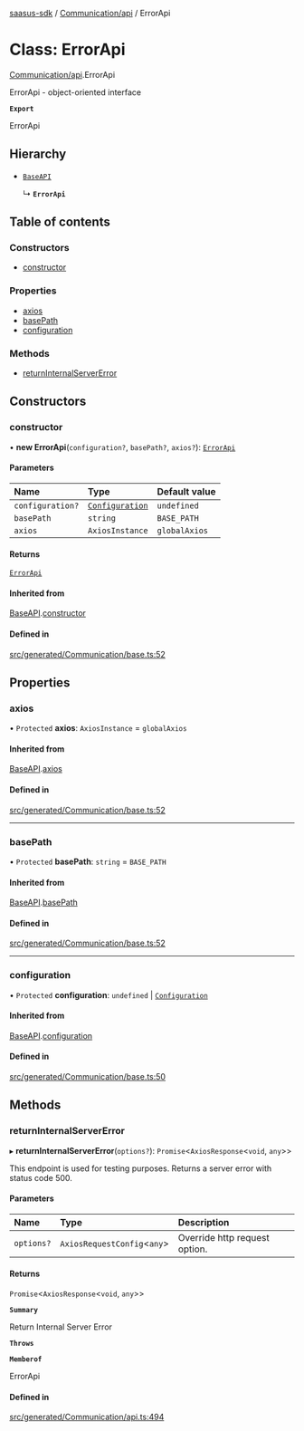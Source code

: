 [saasus-sdk](../README.md) / [Communication/api](../modules/Communication_api.md) / ErrorApi

# Class: ErrorApi

[Communication/api](../modules/Communication_api.md).ErrorApi

ErrorApi - object-oriented interface

**`Export`**

ErrorApi

## Hierarchy

- [`BaseAPI`](Communication_base.BaseAPI.md)

  ↳ **`ErrorApi`**

## Table of contents

### Constructors

- [constructor](Communication_api.ErrorApi.md#constructor)

### Properties

- [axios](Communication_api.ErrorApi.md#axios)
- [basePath](Communication_api.ErrorApi.md#basepath)
- [configuration](Communication_api.ErrorApi.md#configuration)

### Methods

- [returnInternalServerError](Communication_api.ErrorApi.md#returninternalservererror)

## Constructors

### constructor

• **new ErrorApi**(`configuration?`, `basePath?`, `axios?`): [`ErrorApi`](Communication_api.ErrorApi.md)

#### Parameters

| Name | Type | Default value |
| :------ | :------ | :------ |
| `configuration?` | [`Configuration`](Communication_configuration.Configuration.md) | `undefined` |
| `basePath` | `string` | `BASE_PATH` |
| `axios` | `AxiosInstance` | `globalAxios` |

#### Returns

[`ErrorApi`](Communication_api.ErrorApi.md)

#### Inherited from

[BaseAPI](Communication_base.BaseAPI.md).[constructor](Communication_base.BaseAPI.md#constructor)

#### Defined in

[src/generated/Communication/base.ts:52](https://github.com/saasus-platform/saasus-sdk-javascript/blob/c67ac22/src/generated/Communication/base.ts#L52)

## Properties

### axios

• `Protected` **axios**: `AxiosInstance` = `globalAxios`

#### Inherited from

[BaseAPI](Communication_base.BaseAPI.md).[axios](Communication_base.BaseAPI.md#axios)

#### Defined in

[src/generated/Communication/base.ts:52](https://github.com/saasus-platform/saasus-sdk-javascript/blob/c67ac22/src/generated/Communication/base.ts#L52)

___

### basePath

• `Protected` **basePath**: `string` = `BASE_PATH`

#### Inherited from

[BaseAPI](Communication_base.BaseAPI.md).[basePath](Communication_base.BaseAPI.md#basepath)

#### Defined in

[src/generated/Communication/base.ts:52](https://github.com/saasus-platform/saasus-sdk-javascript/blob/c67ac22/src/generated/Communication/base.ts#L52)

___

### configuration

• `Protected` **configuration**: `undefined` \| [`Configuration`](Communication_configuration.Configuration.md)

#### Inherited from

[BaseAPI](Communication_base.BaseAPI.md).[configuration](Communication_base.BaseAPI.md#configuration)

#### Defined in

[src/generated/Communication/base.ts:50](https://github.com/saasus-platform/saasus-sdk-javascript/blob/c67ac22/src/generated/Communication/base.ts#L50)

## Methods

### returnInternalServerError

▸ **returnInternalServerError**(`options?`): `Promise`\<`AxiosResponse`\<`void`, `any`\>\>

This endpoint is used for testing purposes. Returns a server error with status code 500.

#### Parameters

| Name | Type | Description |
| :------ | :------ | :------ |
| `options?` | `AxiosRequestConfig`\<`any`\> | Override http request option. |

#### Returns

`Promise`\<`AxiosResponse`\<`void`, `any`\>\>

**`Summary`**

Return Internal Server Error

**`Throws`**

**`Memberof`**

ErrorApi

#### Defined in

[src/generated/Communication/api.ts:494](https://github.com/saasus-platform/saasus-sdk-javascript/blob/c67ac22/src/generated/Communication/api.ts#L494)
